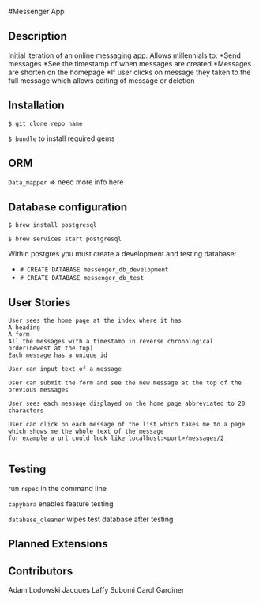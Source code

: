 #Messenger App

Description
-------
Initial iteration of an online messaging app. Allows millennials to:
  *Send messages
  *See the timestamp of when messages are created 
  *Messages are shorten on the homepage
  *If user clicks on message they taken to the full message which allows editing of message or deletion

Installation
-------
`$ git clone repo name`

`$ bundle` to install required gems 

ORM
-------
`Data_mapper` => need more info here


Database configuration
-------
`$ brew install postgresql`

`$ brew services start postgresql` 

Within postgres you must create a development and testing database:
 * `# CREATE DATABASE messenger_db_development`
 * `# CREATE DATABASE messenger_db_test`

User Stories
-------
```
User sees the home page at the index where it has
A heading
A form
All the messages with a timestamp in reverse chronological order(newest at the top) 
Each message has a unique id

User can input text of a message

User can submit the form and see the new message at the top of the previous messages

User sees each message displayed on the home page abbreviated to 20 characters

User can click on each message of the list which takes me to a page which shows me the whole text of the message
for example a url could look like localhost:<port>/messages/2


```

Testing
-------
run `rspec` in the command line 
    
`capybara` enables feature testing

`database_cleaner` wipes test database after testing 

Planned Extensions
-------

Contributors 
-------
Adam Lodowski 
Jacques Laffy
Subomi
Carol Gardiner